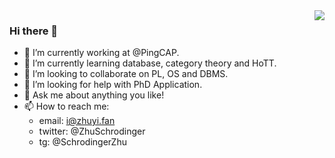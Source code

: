 <img align="right" src="https://github-readme-stats.vercel.app/api?username=schrodingerzhu&show_icons=true&icon_color=CE1D2D&text_color=718096&bg_color=00000000&hide_title=true&hide_border=true" />

### Hi there 👋

- 🔭 I’m currently working at @PingCAP.
- 🌱 I’m currently learning database, category theory and HoTT.
- 👯 I’m looking to collaborate on PL, OS and DBMS.
- 🤔 I’m looking for help with PhD Application.
- 💬 Ask me about anything you like!
- 📫 How to reach me: 
  - email: i@zhuyi.fan
  - twitter: @ZhuSchrodinger
  - tg: @SchrodingerZhu

